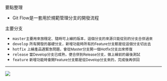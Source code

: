 要點整理
- Git Flow是一套用於規範管理分支的開發流程

主要分支
- `master`<small>主要用來放穩定、隨時可上線的版本，這個分支的來源只能從別的分支合併過來</small>
- `develop` <small>所有開發的基礎分支，新增功能時所有的Feature分支都是從這個分支切出去</small>
- `hotfix` <small>上線產品遇緊急問題，會從Master分支開一個Hotfix分支出來修復</small>
- `release` <small>當Develop分支已成熟，便合併到Release分支，做上線前的最後測試</small>
- `feature` <small>新增功能時會開Feature分支都是從Develop分支來的，完成後再併回</small>

---

![](https://gitbook.tw/images/tw/gitflow/why-need-git-flow/flow.png)